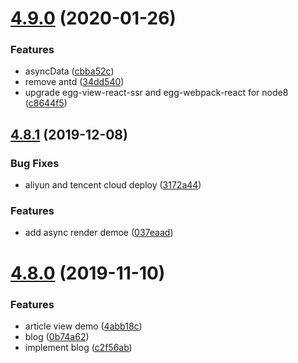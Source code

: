 
<a name="4.9.0"></a>
# [4.9.0](https://github.com/easy-team/egg-react-webpack-boilerplate/compare/4.8.1...4.9.0) (2020-01-26)


### Features

* asyncData ([cbba52c](https://github.com/easy-team/egg-react-webpack-boilerplate/commit/cbba52c))
* remove antd ([34dd540](https://github.com/easy-team/egg-react-webpack-boilerplate/commit/34dd540))
* upgrade egg-view-react-ssr and egg-webpack-react for node8 ([c8644f5](https://github.com/easy-team/egg-react-webpack-boilerplate/commit/c8644f5))



<a name="4.8.1"></a>
## [4.8.1](https://github.com/easy-team/egg-react-webpack-boilerplate/compare/4.8.0...4.8.1) (2019-12-08)


### Bug Fixes

* aliyun and tencent cloud deploy ([3172a44](https://github.com/easy-team/egg-react-webpack-boilerplate/commit/3172a44))


### Features

* add async render demoe ([037eaad](https://github.com/easy-team/egg-react-webpack-boilerplate/commit/037eaad))



<a name="4.8.0"></a>
# [4.8.0](https://github.com/easy-team/egg-react-webpack-boilerplate/compare/4.7.0...4.8.0) (2019-11-10)


### Features

* article view demo ([4abb18c](https://github.com/easy-team/egg-react-webpack-boilerplate/commit/4abb18c))
* blog ([0b74a62](https://github.com/easy-team/egg-react-webpack-boilerplate/commit/0b74a62))
* implement blog ([c2f56ab](https://github.com/easy-team/egg-react-webpack-boilerplate/commit/c2f56ab))



